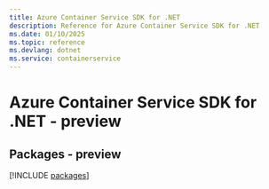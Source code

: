 ```yaml
---
title: Azure Container Service SDK for .NET
description: Reference for Azure Container Service SDK for .NET
ms.date: 01/10/2025
ms.topic: reference
ms.devlang: dotnet
ms.service: containerservice
---
```

# Azure Container Service SDK for .NET - preview
## Packages - preview
[!INCLUDE [packages](container-service-index.md)]